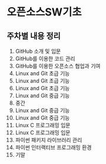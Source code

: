 # 오픈소스SW기초

## 주차별 내용 정리

1. GitHub 소개 및 입문
2. GitHub를 이용한 코드 관리
3. GitHub를 이용한 오픈소스 협업과 기여
4. Linux and Git 초급 기능
5. Linux and Git 초급 기능
6. Linux and Git 초급 기능
7. Linux and Git 중급 기능
8. 중간
9. Linux and Git 중급 기능
10. Linux and Git 중급 기능
11. Linux C 프로그래밍 입문
12. Linux C 프로그래밍 입문
13. 파이썬 패키지 라이브러리 관리
14. 파이썬 인터랙티브 프로그래밍 환경
15. 기말
